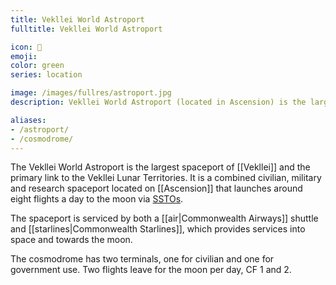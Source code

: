 ```yaml
---
title: Vekllei World Astroport
fulltitle: Vekllei World Astroport

icon: 🚀
emoji:
color: green
series: location

image: /images/fullres/astroport.jpg
description: Vekllei World Astroport (located in Ascension) is the largest spaceport of Vekllei, and its primary link to the Vekllei Lunar Territories.

aliases:
- /astroport/
- /cosmodrome/
---
```

The Vekllei World Astroport is the largest spaceport of [[Vekllei]] and the primary link to the Vekllei Lunar Territories. It is a combined civilian, military and research spaceport located on [[Ascension]] that launches around eight flights a day to the moon via [SSTOs](/stories/lightbulb/).

The spaceport is serviced by both a [[air|Commonwealth Airways]] shuttle and [[starlines|Commonwealth Starlines]], which provides services into space and towards the moon.

The cosmodrome has two terminals, one for civilian and one for government use. Two flights leave for the moon per day, CF 1 and 2.

